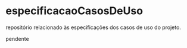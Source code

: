 # especificacaoCasosDeUso
repositório relacionado às especificações dos casos de uso do projeto.

pendente 
